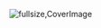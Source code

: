 ![fullsize,CoverImage](https://user-images.githubusercontent.com/87941964/128065475-18010955-cfcf-4ecb-866b-8dedea1abe58.jpg)
